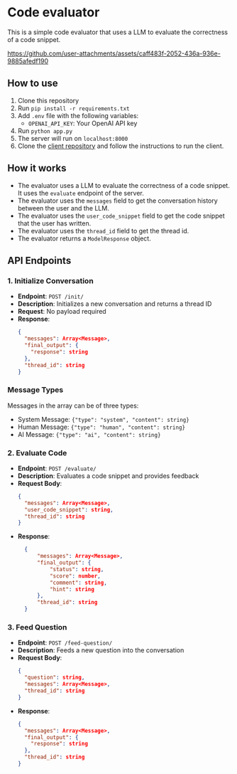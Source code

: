 # Code evaluator

This is a simple code evaluator that uses a LLM to evaluate the correctness of a code snippet.

https://github.com/user-attachments/assets/caff483f-2052-436a-936e-9885afedf190

## How to use

1. Clone this repository
2. Run `pip install -r requirements.txt`
3. Add `.env` file with the following variables:
    - `OPENAI_API_KEY`: Your OpenAI API key
4. Run `python app.py`
5. The server will run on `localhost:8000`
6. Clone the [client repository](https://github.com/viren-vii/code-evaluator-client) and follow the instructions to run the client.

## How it works

- The evaluator uses a LLM to evaluate the correctness of a code snippet. It uses the `evaluate` endpoint of the server.
- The evaluator uses the `messages` field to get the conversation history between the user and the LLM.
- The evaluator uses the `user_code_snippet` field to get the code snippet that the user has written.
- The evaluator uses the `thread_id` field to get the thread id.
- The evaluator returns a `ModelResponse` object.

## API Endpoints

### 1. Initialize Conversation
- **Endpoint**: `POST /init/`
- **Description**: Initializes a new conversation and returns a thread ID
- **Request**: No payload required
- **Response**:
  ```json
  {
    "messages": Array<Message>,
    "final_output": {
      "response": string
    },
    "thread_id": string
  }
  ```

### Message Types
Messages in the array can be of three types:
- System Message: `{"type": "system", "content": string}`
- Human Message: `{"type": "human", "content": string}`
- AI Message: `{"type": "ai", "content": string}`

### 2. Evaluate Code
- **Endpoint**: `POST /evaluate/`
- **Description**: Evaluates a code snippet and provides feedback
- **Request Body**:
  ```json
  {
    "messages": Array<Message>,
    "user_code_snippet": string,
    "thread_id": string
  }
  ```
- **Response**:
  ```json
    {
        "messages": Array<Message>,
        "final_output": {
            "status": string,
            "score": number,
            "comment": string,
            "hint": string
        },
        "thread_id": string
    }
  ```
### 3. Feed Question
- **Endpoint**: `POST /feed-question/`
- **Description**: Feeds a new question into the conversation
- **Request Body**:
  ```json
  {
    "question": string,
    "messages": Array<Message>,
    "thread_id": string
  }
  ```
- **Response**:
  ```json
  {
    "messages": Array<Message>,
    "final_output": {
      "response": string
    },
    "thread_id": string
  }
  ```



